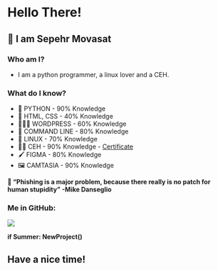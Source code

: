 # Hello There!
## 👋 I am Sepehr Movasat

### Who am I?
* I am a python programmer, a linux lover and a CEH.

### What do I know?
* 🐍 PYTHON - 90% Knowledge
* 👾 HTML, CSS - 40% Knowledge
* 👨🏼‍💻 WORDPRESS - 60% Knowledge
* 🤖 COMMAND LINE - 80% Knowledge
* 🐧 LINUX - 70% Knowledge
* 🐱‍💻 CEH - 90% Knowledge - [Certificate](https://maktabkhooneh.org/certificates/MK-D2AZ2B/)
* 🖌️ FIGMA - 80% Knowledge
* 🖼️ CAMTASIA - 90% Knowledge

**🤔 “Phishing is a major problem, because there really is no patch for human stupidity”**
**-Mike Danseglio**

### Me in GitHub:
![](https://github-readme-streak-stats.herokuapp.com/?user=SepyMovasat&theme=dracula&hide_border=false)<br/>

**if Summer:
  NewProject()**
## Have a nice time!
